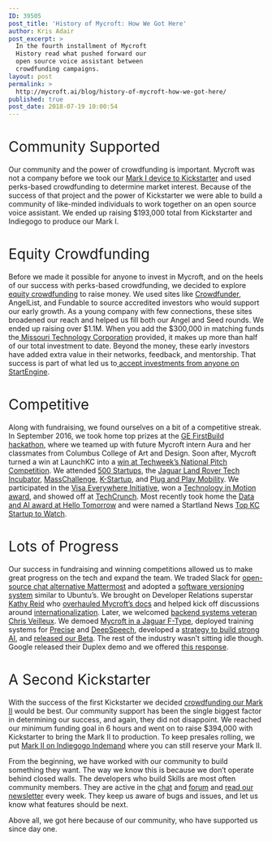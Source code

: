 ```yaml
---
ID: 39505
post_title: 'History of Mycroft: How We Got Here'
author: Kris Adair
post_excerpt: >
  In the fourth installment of Mycroft
  History read what pushed forward our
  open source voice assistant between
  crowdfunding campaigns.
layout: post
permalink: >
  http://mycroft.ai/blog/history-of-mycroft-how-we-got-here/
published: true
post_date: 2018-07-19 10:00:54
---
```

<h1><span style="font-weight: 400;">Community Supported</span></h1>
<span style="font-weight: 400;">Our community and the power of crowdfunding is important. Mycroft was not a company before we took our <a href="https://mycroft.ai/blog/history-of-mycroft-making-mycroft-1/" target="_blank" rel="noopener">Mark I device to Kickstarter</a> and used perks-based crowdfunding to determine market interest. Because of the success of that project and the power of Kickstarter we were able to build a community of like-minded individuals to work together on an open source voice assistant. We ended up raising $193,000 total from Kickstarter and Indiegogo to produce our Mark I.</span>
<h1><span style="font-weight: 400;">Equity Crowdfunding</span></h1>
<span style="font-weight: 400;">Before we made it possible for anyone to invest in Mycroft, and on the heels of our success with perks-based crowdfunding, we decided to explore </span><a href="https://mycroft.ai/blog/crowdfunding-path-success/" target="_blank" rel="noopener"><span style="font-weight: 400;">equity crowdfunding</span></a><span style="font-weight: 400;"> to raise money. We used sites like </span><a href="https://mycroft.ai/blog/mycroft-and-crowdfunder/" target="_blank" rel="noopener"><span style="font-weight: 400;">Crowdfunder</span></a><span style="font-weight: 400;">, AngelList, and Fundable to source accredited investors who would support our early growth. As a young company with few connections, these sites broadened our reach and helped us fill both our Angel and Seed rounds. We ended up raising over $1.1M. When you add the $300,000 in matching funds the</span><a href="https://www.youtube.com/watch?v=aLKbsyweZRE" target="_blank" rel="noopener"><span style="font-weight: 400;"> Missouri Technology Corporation</span></a><span style="font-weight: 400;"> provided, it makes up more than half of our total investment to date. Beyond the money, these early investors have added extra value in their networks, feedback, and mentorship. That success is part of what led us to</span><a href="https://www.startengine.com/mycroft-ai?utm_source=blog&amp;utm_term=hist4" target="_blank" rel="noopener"><span style="font-weight: 400;"> accept investments from anyone on StartEngine</span></a><span style="font-weight: 400;">.</span>
<h1><span style="font-weight: 400;">Competitive</span></h1>
<span style="font-weight: 400;">Along with fundraising, we found ourselves on a bit of a competitive streak. In September 2016, we took home top prizes at the </span><a href="https://mycroft.ai/blog/the-future-of-everything/" target="_blank" rel="noopener"><span style="font-weight: 400;">GE FirstBuild hackathon</span></a>,<span style="font-weight: 400;"> where we teamed up with future Mycroft intern Aura and her classmates from Columbus College of Art and Design. Soon after, Mycroft turned a win at LaunchKC into a </span><a href="https://www.kansascity.com/news/business/technology/article140998808.html" target="_blank" rel="noopener"><span style="font-weight: 400;">win at Techweek’s National Pitch Competition</span></a><span style="font-weight: 400;">. We attended </span><a href="https://mycroft.ai/blog/mycroft-joins-500-startups/" target="_blank" rel="noopener"><span style="font-weight: 400;">500 Startups</span></a><span style="font-weight: 400;">, the </span><a href="https://mycroft.ai/blog/mycroft-welcomes-jaguar-land-rover-new-investor/" target="_blank" rel="noopener"><span style="font-weight: 400;">Jaguar Land Rover Tech Incubator</span></a><span style="font-weight: 400;">, </span><a href="https://www.necn.com/multimedia/MassChallenge-Mycroft-AI-Veripad-CareAline_NECN-441788123.html" target="_blank" rel="noopener"><span style="font-weight: 400;">MassChallenge</span></a><span style="font-weight: 400;">, </span><a href="https://mycroft.ai/blog/mycroft-takes-south-korea-k-startup/" target="_blank" rel="noopener"><span style="font-weight: 400;">K-Startup</span></a><span style="font-weight: 400;">, and </span><a href="https://www.youtube.com/watch?v=xHsGNdeFQFU" target="_blank" rel="noopener"><span style="font-weight: 400;">Plug and Play Mobility</span></a><span style="font-weight: 400;">. We participated in the </span><a href="https://twitter.com/mycroft_ai/status/859893344209707009" target="_blank" rel="noopener"><span style="font-weight: 400;">Visa Everywhere Initiative</span></a><span style="font-weight: 400;">, won a </span><a href="https://mycroft.ai/blog/mycroft-takes-home-tim-award-technology-motion-conference-2017/" target="_blank" rel="noopener"><span style="font-weight: 400;">Technology in Motion award</span></a><span style="font-weight: 400;">, and showed off at </span><a href="https://mycroft.ai/blog/mycroft-techcrunch-disrupt-featured-startup-alley-company/" target="_blank" rel="noopener"><span style="font-weight: 400;">TechCrunch</span></a><span style="font-weight: 400;">. Most recently took home the </span><a href="https://mycroft.ai/blog/mycroft-wins-data-ai-track-hello-tomorrow/" target="_blank" rel="noopener"><span style="font-weight: 400;">Data and AI award at Hello Tomorrow</span></a><span style="font-weight: 400;"> and were named a Startland News </span><a href="http://www.startlandnews.com/2018/01/2018-startups-watch-mycroft/" target="_blank" rel="noopener"><span style="font-weight: 400;">Top KC Startup to Watch</span></a><span style="font-weight: 400;">.</span>
<h1><span style="font-weight: 400;">Lots of Progress</span></h1>
<span style="font-weight: 400;">Our success in fundraising and winning competitions allowed us to make great progress on the tech and expand the team. We traded Slack for <a href="https://mycroft.ai/blog/mattermost-replaces-slack-chat-forum/" target="_blank" rel="noopener">open-source chat alternative Mattermost</a> and adopted a </span><a href="https://mycroft.ai/blog/software-version-numbers-explained/" target="_blank" rel="noopener"><span style="font-weight: 400;">software versioning system</span></a><span style="font-weight: 400;"> similar to Ubuntu’s. We brought on Developer Relations superstar </span><a href="https://mycroft.ai/blog/mycoft-director-of-developer-relations-2/" target="_blank" rel="noopener"><span style="font-weight: 400;">Kathy Reid</span></a><span style="font-weight: 400;"> who </span><a href="https://mycroft.ai/blog/improving-mycrofts-documentation/" target="_blank" rel="noopener"><span style="font-weight: 400;">overhauled Mycroft’s docs</span></a><span style="font-weight: 400;"> and helped kick off discussions around </span><a href="https://mycroft.ai/blog/languages-are-hard/" target="_blank" rel="noopener"><span style="font-weight: 400;">internationalization</span></a><span style="font-weight: 400;">. Later, we welcomed <a href="https://mycroft.ai/blog/meet-chris-mycrofts-new-lead-backend-developer/" target="_blank" rel="noopener">backend systems veteran Chris Veilleux</a>. We demoed </span><a href="https://youtu.be/6GHmzbXp_jY" target="_blank" rel="noopener"><span style="font-weight: 400;">Mycroft in a Jaguar F-Type</span></a><span style="font-weight: 400;">, deployed training systems for </span><a href="https://mycroft.ai/blog/introducing-precise/" target="_blank" rel="noopener"><span style="font-weight: 400;">Precise</span></a><span style="font-weight: 400;"> and </span><a href="https://mycroft.ai/blog/training-deep-speech-how-you-can-help/" target="_blank" rel="noopener"><span style="font-weight: 400;">DeepSpeech</span></a><span style="font-weight: 400;">, developed a </span><a href="https://mycroft.ai/blog/building-strong-ai-strategy/" target="_blank" rel="noopener"><span style="font-weight: 400;">strategy to build strong AI</span></a>,<span style="font-weight: 400;"> and </span><a href="https://mycroft.ai/blog/were-in-beta-how-to-update-to-18-02b/" target="_blank" rel="noopener"><span style="font-weight: 400;">released our Beta</span></a><span style="font-weight: 400;">. The rest of the industry wasn’t sitting idle though. Google released their Duplex demo and we offered </span><a href="https://mycroft.ai/blog/congrats-on-google-duplex-whats-next/" target="_blank" rel="noopener"><span style="font-weight: 400;">this response</span></a><span style="font-weight: 400;">. </span>
<h1><span style="font-weight: 400;">A Second Kickstarter</span></h1>
<span style="font-weight: 400;">With the success of the first Kickstarter we decided </span><a href="https://mycroft.ai/blog/kickstarter-live-check-mark-ii/" target="_blank" rel="noopener"><span style="font-weight: 400;">crowdfunding our Mark II</span></a><span style="font-weight: 400;"> would be best. Our community support has been the single biggest factor in determining our success, and again, they did not disappoint. We reached our minimum funding goal in 6 hours and went on to raise $394,000 with Kickstarter to bring the Mark II to production. To keep presales rolling, we put </span><a href="https://igg.me/at/mycroft/reft/1649210/hist4" target="_blank" rel="noopener"><span style="font-weight: 400;">Mark II on Indiegogo Indemand</span></a><span style="font-weight: 400;"> where you can still reserve your Mark II. </span>

<span style="font-weight: 400;">From the beginning, we have worked with our community to build something they want. The way we know this is because we don’t operate behind closed walls. The developers who build Skills are most often community members. They are active in the </span><a href="https://chat.mycroft.ai/" target="_blank" rel="noopener"><span style="font-weight: 400;">chat</span></a><span style="font-weight: 400;"> and </span><a href="https://community.mycroft.ai/" target="_blank" rel="noopener"><span style="font-weight: 400;">forum</span></a><span style="font-weight: 400;"> and </span><a href="https://mycroftai.activehosted.com/f/24" target="_blank" rel="noopener"><span style="font-weight: 400;">read our newsletter</span></a><span style="font-weight: 400;"> every week. They keep us aware of bugs and issues, and let us know what features should be next.</span>

<span style="font-weight: 400;">Above all, we got here because of our community, who have supported us since day one.</span>